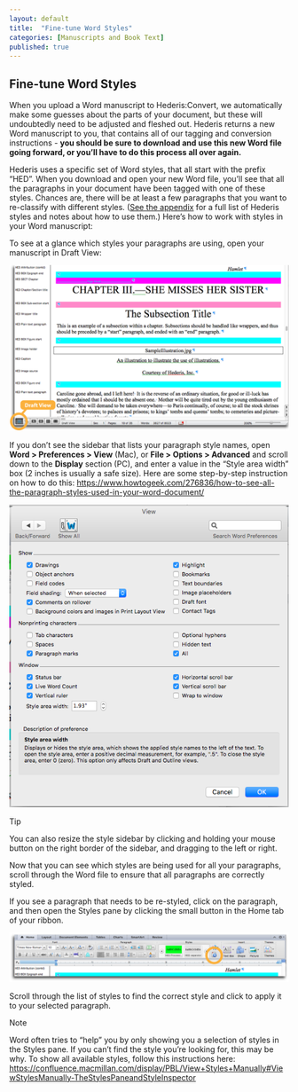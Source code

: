 ```yaml
---
layout: default
title:  "Fine-tune Word Styles"
categories: [Manuscripts and Book Text]
published: true
---
```


<section data-type="chapter" class="hsecchapter" data-hederis-type="hsecchapter" id="peoYS4S61"><h1 data-hederis-type="hblkchaptitle" class="hblkchaptitle" id="poIxHkuwV">Fine-tune Word Styles</h1>
    <p class="hblkp" data-hederis-type="hblkp" id="pj9pWPIMH">When you upload a Word manuscript to Hederis:Convert, we automatically make some guesses about the parts of your document, but these will undoubtedly need to be adjusted and fleshed out. Hederis returns a new Word manuscript to you, that contains all of our tagging and conversion instructions - <strong id="pq50sHJmr">you should be sure to download and use this new Word file going forward, or you&#8217;ll have to do this process all over again.</strong></p>
    <p class="hblkp" data-hederis-type="hblkp" id="prhAievJb">Hederis uses a specific set of Word styles, that all start with the prefix &#8220;HED&#8221;. When you download and open your new Word file, you&#8217;ll see that all the paragraphs in your document have been tagged with one of these styles. Chances are, there will be at least a few paragraphs that you want to re-classify with different styles. (<a href="{% post_url 2019-03-03-27-ListofHederisWordStyles %}" id="pKVagOiVx"><span class="Hyperlink" id="ptYLlwoyR">See the appendix</span></a> for a full list of Hederis styles and notes about how to use them.) Here&#8217;s how to work with styles in your Word manuscript:</p>
    <p class="hblkp" data-hederis-type="hblkp" id="pkFxyMEhj">To see at a glance which styles your paragraphs are using, open your manuscript in Draft View:</p>
    <img data-hederis-type="hblkimg" class="hblkimg" id="pIx57B6G6" src="/images/stylesidebar1-callouts-01.png"/>
    <p class="hblkp" data-hederis-type="hblkp" id="pEwhfFVnM">If you don&#8217;t see the sidebar that lists your paragraph style names, open <strong id="pCXqEgTkV">Word &gt; Preferences &gt; View</strong> (Mac), or <strong id="pz0Yls5dL">File &gt; Options &gt; Advanced</strong> and scroll down to the <strong id="p8vKWquBA">Display</strong> section (PC), and enter a value in the &#8220;Style area width&#8221; box (2 inches is usually a safe size). Here are some step-by-step instruction on how to do this: <a href="https://www.howtogeek.com/276836/how-to-see-all-the-paragraph-styles-used-in-your-word-document/" id="pJD1atk86"><span class="Hyperlink" id="psccyY9oN">https://www.howtogeek.com/276836/how-to-see-all-the-paragraph-styles-used-in-your-word-document/</span></a></p>
    <img data-hederis-type="hblkimg" class="hblkimg" id="pgbuTq5Xq" src="/images/stylesidebar4.png"/>
    <aside class="hwprbox box" data-hederis-type="hwprboxstart" id="pUGO1M5TC" data-type="sidebar"><p class="hblktype" data-hederis-type="hblktype" id="pbsgmOy2U">Tip</p>
    <p class="hblkp" data-hederis-type="hblkp" id="p4JGtBvRb">You can also resize the style sidebar by clicking and holding your mouse button on the right border of the sidebar, and dragging to the left or right.</p>
    </aside>
    <p class="hblkp" data-hederis-type="hblkp" id="pmN6Azj7m">Now that you can see which styles are being used for all your paragraphs, scroll through the Word file to ensure that all paragraphs are correctly styled.</p>
    <p class="hblkp" data-hederis-type="hblkp" id="phohjBTFN">If you see a paragraph that needs to be re-styled, click on the paragraph, and then open the Styles pane by clicking the small button in the Home tab of your ribbon.</p>
    <img data-hederis-type="hblkimg" class="hblkimg" id="pDvhOpTst" src="/images/stylespane1-01.png"/>
    <p class="hblkp" data-hederis-type="hblkp" id="pPvtXbQVz">Scroll through the list of styles to find the correct style and click to apply it to your selected paragraph.</p>
    <aside class="hwprbox box" data-hederis-type="hwprboxstart" id="pLo2M8dbo" data-type="sidebar"><p class="hblktype" data-hederis-type="hblktype" id="piSRx75ld">Note</p>
    <p class="hblkp" data-hederis-type="hblkp" id="pAvuldH0Z">Word often tries to &#8220;help&#8221; you by only showing you a selection of styles in the Styles pane. If you can&#8217;t find the style you&#8217;re looking for, this may be why. To show all available styles, follow this instructions here: <a href="https://confluence.macmillan.com/display/PBL/View+Styles+Manually#ViewStylesManually-TheStylesPaneandStyleInspector" id="pWESbJRBL"><span class="Hyperlink" id="pNsjwvEeq">https://confluence.macmillan.com/display/PBL/View+Styles+Manually#ViewStylesManually-TheStylesPaneandStyleInspector</span></a></p>
    </aside>
    </section>
    